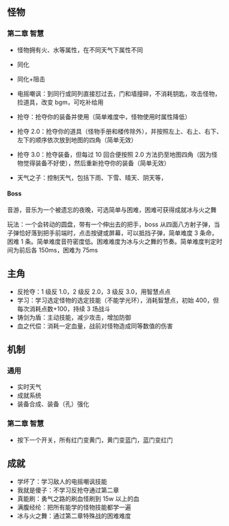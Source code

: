 ## 怪物

### 第二章 智慧

-   怪物拥有火、水等属性，在不同天气下属性不同

-   同化
-   同化+阻击
-   电摇嘲讽：到同行或同列直接怼过去，门和墙撞碎，不消耗钥匙，攻击怪物，捡道具，改变 bgm，可吃补给用
-   抢夺：抢夺你的装备并使用（简单难度中，怪物使用时属性降低）
-   抢夺 2.0：抢夺你的道具（怪物手册和楼传除外），并按照左上、右上、右下、左下的顺序依次放到地图的四角（简单无效）
-   抢夺 3.0：抢夺装备，但每过 10 回合便按照 2.0 方法扔至地图四角（因为怪物觉得装备不好使），然后重新抢夺你的装备（简单无效）
-   天气之子：控制天气，包括下雨、下雪、晴天、阴天等，

#### Boss

音游，音乐为一个被遗忘的夜晚，可选简单与困难，困难可获得成就冰与火之舞

玩法：一个会转动的圆盘，带有一个伸出去的把手，boss 从四面八方射子弹，当子弹恰好落到把手前端时，点击按键或屏幕，可以抵挡子弹，简单难度 3 条命，困难 1 条。简单难度音符密度低。困难难度为冰与火之舞的节奏。简单难度判定时间为前后各 150ms，困难为 75ms

## 主角

-   反抢夺：1 级反 1.0，2 级反 2.0，3 级反 3.0，用智慧点点
-   学习：学习选定怪物的选定技能（不能学光环），消耗智慧点，初始 400，但每次消耗点数+100，持续 3 场战斗
-   铸剑为盾：主动技能，减少攻击，增加防御
-   血之代偿：消耗一定血量，战前对怪物造成同等数值的伤害

## 机制

### 通用

-   实时天气
-   成就系统
-   装备合成、装备（孔）强化

### 第二章 智慧

-   按下一个开关，所有红门变黄门，黄门变蓝门，蓝门变红门

## 成就

-   学坏了：学习敌人的电摇嘲讽技能
-   我就是傻子：不学习反抢夺通过第二章
-   真能刷：勇气之路的刷血怪刷到 15w 以上的血
-   满腹经纶：把所有能学的怪物技能都学一遍
-   冰与火之舞：通过第二章特殊战的困难难度

